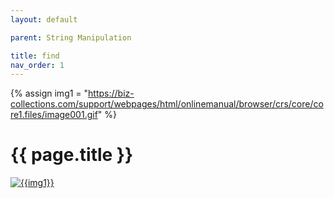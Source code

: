 ```yaml
---
layout: default

parent: String Manipulation

title: find
nav_order: 1
---
```

{% assign img1 = "https://biz-collections.com/support/webpages/html/onlinemanual/browser/crs/core/core1.files/image001.gif" %}


# {{ page.title }}

<a href="{{ img1 }}" target="_blank"> <img src="{{ img1 }}" alt="{{img1}}"></a>